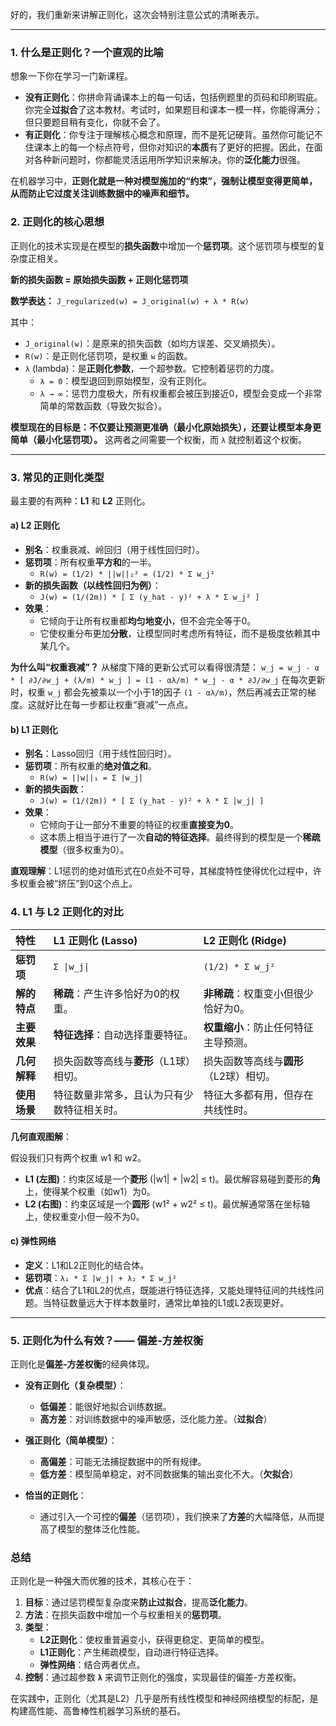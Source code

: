 好的，我们重新来讲解正则化，这次会特别注意公式的清晰表示。

---

### 1. 什么是正则化？一个直观的比喻

想象一下你在学习一门新课程。
- **没有正则化**：你拼命背诵课本上的每一句话，包括例题里的页码和印刷瑕疵。你完全**过拟合**了这本教材。考试时，如果题目和课本一模一样，你能得满分；但只要题目稍有变化，你就不会了。
- **有正则化**：你专注于理解核心概念和原理，而不是死记硬背。虽然你可能记不住课本上的每一个标点符号，但你对知识的**本质**有了更好的把握。因此，在面对各种新问题时，你都能灵活运用所学知识来解决。你的**泛化能力**很强。

在机器学习中，**正则化就是一种对模型施加的“约束”，强制让模型变得更简单，从而防止它过度关注训练数据中的噪声和细节。**

### 2. 正则化的核心思想

正则化的技术实现是在模型的**损失函数**中增加一个**惩罚项**。这个惩罚项与模型的复杂度正相关。

**新的损失函数 = 原始损失函数 + 正则化惩罚项**

**数学表达：**
`J_regularized(w) = J_original(w) + λ * R(w)`

其中：
- `J_original(w)`：是原来的损失函数（如均方误差、交叉熵损失）。
- `R(w)`：是正则化惩罚项，是权重 `w` 的函数。
- `λ` (lambda)：是**正则化参数**，一个超参数。它控制着惩罚的力度。
  - `λ = 0`：模型退回到原始模型，没有正则化。
  - `λ → ∞`：惩罚力度极大，所有权重都会被压到接近0，模型会变成一个非常简单的常数函数（导致欠拟合）。

**模型现在的目标是：不仅要让预测更准确（最小化原始损失），还要让模型本身更简单（最小化惩罚项）。** 这两者之间需要一个权衡，而 `λ` 就控制着这个权衡。

---

### 3. 常见的正则化类型

最主要的有两种：**L1** 和 **L2** 正则化。

#### a) L2 正则化

- **别名**：权重衰减、岭回归（用于线性回归时）。
- **惩罚项**：所有权重**平方和**的一半。
  - `R(w) = (1/2) * ||w||₂² = (1/2) * Σ w_j²`
- **新的损失函数（以线性回归为例）**：
  - `J(w) = (1/(2m)) * [ Σ (y_hat - y)² + λ * Σ w_j² ]`
- **效果**：
  - 它倾向于让所有权重都**均匀地变小**，但不会完全等于0。
  - 它使权重分布更加**分散**，让模型同时考虑所有特征，而不是极度依赖其中某几个。

**为什么叫“权重衰减”？**
从梯度下降的更新公式可以看得很清楚：
`w_j = w_j - α * [ ∂J/∂w_j + (λ/m) * w_j ] = (1 - αλ/m) * w_j - α * ∂J/∂w_j`
在每次更新时，权重 `w_j` 都会先被乘以一个小于1的因子 `(1 - αλ/m)`，然后再减去正常的梯度。这就好比在每一步都让权重“衰减”一点点。

#### b) L1 正则化

- **别名**：Lasso回归（用于线性回归时）。
- **惩罚项**：所有权重的**绝对值之和**。
  - `R(w) = ||w||₁ = Σ |w_j|`
- **新的损失函数**：
  - `J(w) = (1/(2m)) * [ Σ (y_hat - y)² + λ * Σ |w_j| ]`
- **效果**：
  - 它倾向于让一部分不重要的特征的权重**直接变为0**。
  - 这本质上相当于进行了一次**自动的特征选择**。最终得到的模型是一个**稀疏模型**（很多权重为0）。

**直观理解**：L1惩罚的绝对值形式在0点处不可导，其梯度特性使得优化过程中，许多权重会被“挤压”到0这个点上。

### 4. L1 与 L2 正则化的对比

| 特性 | L1 正则化 (Lasso) | L2 正则化 (Ridge) |
| :--- | :--- | :--- |
| **惩罚项** | `Σ \|w_j\|` | `(1/2) * Σ w_j²` |
| **解的特点** | **稀疏**：产生许多恰好为0的权重。 | **非稀疏**：权重变小但很少恰好为0。 |
| **主要效果** | **特征选择**：自动选择重要特征。 | **权重缩小**：防止任何特征主导预测。 |
| **几何解释** | 损失函数等高线与**菱形**（L1球）相切。 | 损失函数等高线与**圆形**（L2球）相切。 |
| **使用场景** | 特征数量非常多，且认为只有少数特征相关时。 | 特征大多都有用，但存在共线性时。 |

**几何直观图解**：

假设我们只有两个权重 w1 和 w2。
- **L1 (左图)**：约束区域是一个**菱形** (|w1| + |w2| ≤ t)。最优解容易碰到菱形的**角**上，使得某个权重（如w1）为0。
- **L2 (右图)**：约束区域是一个**圆形** (w1² + w2² ≤ t)。最优解通常落在坐标轴上，使权重变小但一般不为0。

#### c) 弹性网络

- **定义**：L1和L2正则化的结合体。
- **惩罚项**：`λ₁ * Σ |w_j| + λ₂ * Σ w_j²`
- **优点**：结合了L1和L2的优点，既能进行特征选择，又能处理特征间的共线性问题。当特征数量远大于样本数量时，通常比单独的L1或L2表现更好。

---

### 5. 正则化为什么有效？—— 偏差-方差权衡

正则化是**偏差-方差权衡**的经典体现。

- **没有正则化（复杂模型）**：
  - **低偏差**：能很好地拟合训练数据。
  - **高方差**：对训练数据中的噪声敏感，泛化能力差。（**过拟合**）

- **强正则化（简单模型）**：
  - **高偏差**：可能无法捕捉数据中的所有规律。
  - **低方差**：模型简单稳定，对不同数据集的输出变化不大。（**欠拟合**）

- **恰当的正则化**：
  - 通过引入一个可控的**偏差**（惩罚项），我们换来了**方差**的大幅降低，从而提高了模型的整体泛化性能。

### 总结

正则化是一种强大而优雅的技术，其核心在于：

1.  **目标**：通过惩罚模型复杂度来**防止过拟合**，提高**泛化能力**。
2.  **方法**：在损失函数中增加一个与权重相关的**惩罚项**。
3.  **类型**：
    - **L2正则化**：使权重普遍变小，获得更稳定、更简单的模型。
    - **L1正则化**：产生稀疏模型，自动进行特征选择。
    - **弹性网络**：结合两者优点。
4.  **控制**：通过超参数 **`λ`** 来调节正则化的强度，实现最佳的偏差-方差权衡。

在实践中，正则化（尤其是L2）几乎是所有线性模型和神经网络模型的标配，是构建高性能、高鲁棒性机器学习系统的基石。